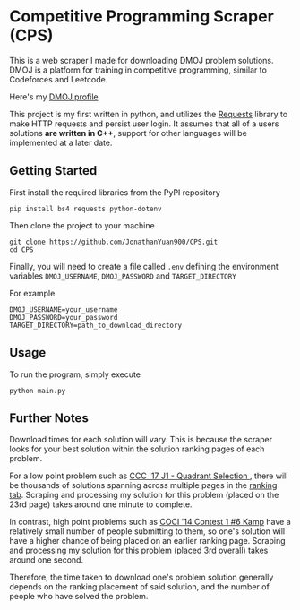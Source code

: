 # Competitive Programming Scraper (CPS)

This is a web scraper I made for downloading DMOJ problem solutions. DMOJ is a platform for training in competitive programming, similar to Codeforces and Leetcode.

Here's my [DMOJ profile](https://dmoj.ca/user/JY900)

This project is my first written in python, and utilizes the [Requests](https://pypi.org/project/requests/) library to make HTTP requests and persist user login. It assumes that all of a users solutions **are written in C++**, support for other languages will be implemented at a later date.

## Getting Started

First install the required libraries from the PyPI repository

    pip install bs4 requests python-dotenv

Then clone the project to your machine

    git clone https://github.com/JonathanYuan900/CPS.git
    cd CPS

Finally, you will need to create a file called `.env` defining the environment variables `DMOJ_USERNAME`, `DMOJ_PASSWORD` and `TARGET_DIRECTORY`

For example

    DMOJ_USERNAME=your_username
    DMOJ_PASSWORD=your_password
    TARGET_DIRECTORY=path_to_download_directory

## Usage

To run the program, simply execute

    python main.py

## Further Notes

Download times for each solution will vary. This is because the scraper looks for your best solution within the solution ranking pages of each problem.

For a low point problem such as [CCC '17 J1 - Quadrant Selection
](https://dmoj.ca/problem/ccc17j1), there will be thousands of solutions spanning across multiple pages in the [ranking tab](https://dmoj.ca/problem/ccc17j1/rank/). Scraping and processing my solution for this problem (placed on the 23rd page) takes around one minute to complete.

In contrast, high point problems such as [COCI '14 Contest 1 #6 Kamp](https://dmoj.ca/problem/coci14c1p6) have a relatively small number of people submitting to them, so one's solution will have a higher chance of being placed on an earlier ranking page. Scraping and processing my solution for this problem (placed 3rd overall) takes around one second.

Therefore, the time taken to download one's problem solution generally depends on the ranking placement of said solution, and the number of people who have solved the problem.
